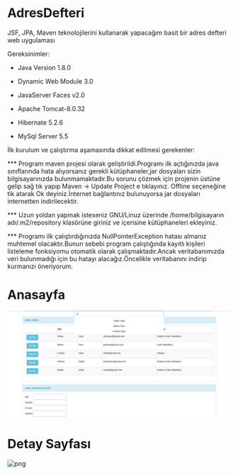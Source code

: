 # AdresDefteri
JSF, JPA, Maven teknolojilerini kullanarak yapacağım basit bir adres defteri web uygulaması

Gereksinimler:

- Java Version 1.8.0

- Dynamic Web Module 3.0

- JavaServer Faces v2.0 

- Apache Tomcat-8.0.32

- Hibernate 5.2.6

- MySql Server  5.5

İlk kurulum ve çalıştırma aşamasında dikkat edilmesi gerekenler:

*** Program maven projesi olarak geliştirildi.Programı ilk açtığınızda java sınıflarında hata alıyorsanız gerekli kütüphaneler,jar dosyaları sizin bilgisayarınızda bulunmamaktadır.Bu sorunu çözmek için projenin üstüne gelip sağ tık yapıp Maven -> Update Project e tıklayınız. Offline seçeneğine tik atarak Ok deyiniz.İnternet bağlantınız bulunuyorsa jar dosyaları internetten indirilecektir.

*** Uzun yoldan yapmak isteseniz GNU/Linuz üzerinde /home/bilgisayarın adı/.m2/repository klasörüne giriniz ve içerisine kütüphaneleri ekleyiniz.

*** Programı ilk çalıştırdığınızda NullPointerException hatası almanız muhtemel olacaktır.Bunun sebebi program çalıştığında kayıtlı kişileri listeleme fonksiyomu otomatik olarak çalışmaktadır.Ancak veritabanımızda veri bulunmadığı için bu hatayı alacağız.Öncelikle veritabanını indirip kurmanızı öneriyorum.


# Anasayfa
![png](https://github.com/oktayuyar/AdresDefteri/blob/master/images/index.png "Anasayfa")

# Detay Sayfası
![png](https://github.com/oktayuyar/AdresDefteri/blob/master/images/detay.png "Kişi Detay Sayfası")

